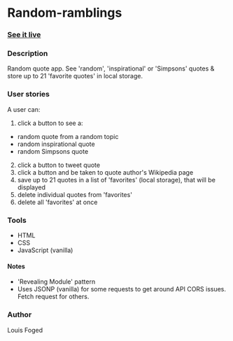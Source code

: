 # Random-ramblings

### [See it live](https://lfoged.github.io/random-ramblings/)
### Description
Random quote app.
See 'random', 'inspirational' or 'Simpsons' quotes & store up to 21 'favorite quotes' in local storage.

### User stories
A user can:
1. click a button to see a:
- random quote from a random topic 
- random inspirational quote
- random Simpsons quote
2. click a button to tweet quote
3. click a button and be taken to quote author's Wikipedia page
4. save up to 21 quotes in a list of 'favorites' (local storage), that will be displayed
5. delete individual quotes from 'favorites'
6. delete all 'favorites' at once

### Tools
- HTML
- CSS
- JavaScript (vanilla)

#### Notes
- 'Revealing Module' pattern
- Uses JSONP (vanilla) for some requests to get around API CORS issues. Fetch request for others. 

### Author
Louis Foged